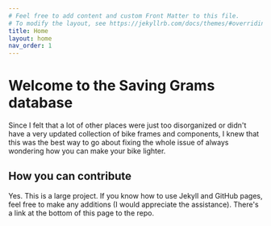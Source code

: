 ```yaml
---
# Feel free to add content and custom Front Matter to this file.
# To modify the layout, see https://jekyllrb.com/docs/themes/#overriding-theme-defaults
title: Home
layout: home
nav_order: 1
---
```

# Welcome to the **Saving Grams** database
 Since I felt that a lot of other places were just too disorganized or didn't have a very updated collection of bike frames and components, I knew that this was the best way to go about fixing the whole issue of always wondering how you can make your bike lighter.
 
## How you can contribute
Yes. This is a large project. If you know how to use Jekyll and GitHub pages, feel free to make any additions (I would appreciate the assistance). There's a link at the bottom of this page to the repo.
